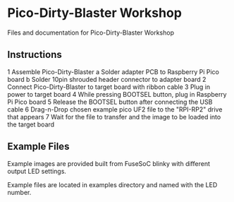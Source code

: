 # Pico-Dirty-Blaster Workshop
Files and documentation for Pico-Dirty-Blaster Workshop

## Instructions

 1 Assemble Pico-Dirty-Blaster
    a Solder adapter PCB to Raspberry Pi Pico board
    b Solder 10pin shrouded header connector to adapter board
 2 Connect Pico-Dirty-Blaster to target board with ribbon cable
 3 Plug in power to target board
 4 While pressing BOOTSEL button, plug in Raspberry Pi Pico board
 5 Release the BOOTSEL button after connecting the USB cable
 6 Drag-n-Drop chosen example pico UF2 file to the "RPI-RP2" drive that appears
 7 Wait for the file to transfer and the image to be loaded into the target board

## Example Files
Example images are provided built from FuseSoC blinky with different output LED settings.

Example files are located in examples directory and named with the LED number.

